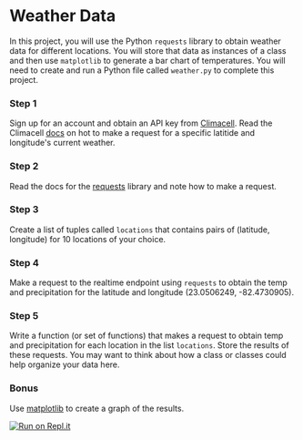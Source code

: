 # Weather Data

In this project, you will use the Python `requests` library to obtain weather data for different locations.
You will store that data as instances of a class and then use `matplotlib` to generate a bar chart of temperatures.
You will need to create and run a Python file called `weather.py` to complete this project.

### Step 1
Sign up for an account and obtain an API key from [Climacell](https://developer.climacell.co/). Read the Climacell [docs](https://developer.climacell.co/v3/reference#get-realtime) on hot to make a request for a specific latitide and longitude's current weather.

### Step 2
Read the docs for the [requests](https://requests.readthedocs.io/en/master/user/quickstart/) library and note how to make a request.

### Step 3
Create a list of tuples called `locations` that contains pairs of (latitude, longitude) for 10 locations of your choice.

### Step 4
Make a request to the realtime endpoint using `requests` to obtain the temp and precipitation for the latitude and longitude (23.0506249, -82.4730905).

### Step 5
Write a function (or set of functions) that makes a request to obtain temp and precipitation for each location in the list `locations`. 
Store the results of these requests.
You may want to think about how a class or classes could help organize your data here.

### Bonus
Use [matplotlib](https://matplotlib.org/3.1.1/gallery/lines_bars_and_markers/barh.html) to create a graph of the results.


[![Run on Repl.it](https://repl.it/badge/github/momentum-morehouse/weather-data-with-pyton-bettinacjohnson)](https://repl.it/github/momentum-morehouse/weather-data-with-pyton-bettinacjohnson)


